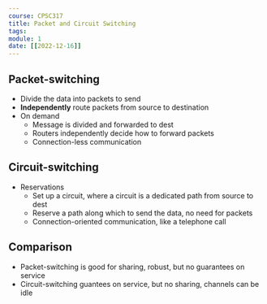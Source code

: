 ```yaml
---
course: CPSC317
title: Packet and Circuit Switching
tags:
module: 1
date: [[2022-12-16]]
---
```


## Packet-switching
- Divide the data into packets to send
- **Independently** route packets from source to destination
- On demand
    - Message is divided and forwarded to dest
    - Routers independently decide how to forward packets
    - Connection-less communication

## Circuit-switching
- Reservations
    - Set up a circuit, where a circuit is a dedicated path from source to dest
    - Reserve a path along which to send the data, no need for packets
    - Connection-oriented communication, like a telephone call

## Comparison
- Packet-switching is good for sharing, robust, but no guarantees on service
- Circuit-switching guantees on service, but no sharing, channels can be idle